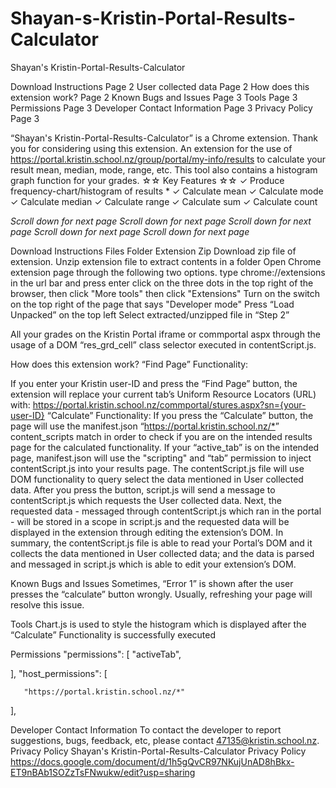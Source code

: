 # Shayan-s-Kristin-Portal-Results-Calculator

Shayan's Kristin-Portal-Results-Calculator

Download Instructions	Page 2
User collected data	Page 2
How does this extension work?	Page 2
Known Bugs and Issues	Page 3
Tools	Page 3
Permissions	Page 3
Developer Contact Information	Page 3
Privacy Policy	Page 3


“Shayan's Kristin-Portal-Results-Calculator” is a Chrome extension. Thank you for considering using this extension.
An extension for the use of https://portal.kristin.school.nz/group/portal/my-info/results to calculate your result mean, median, mode, range, etc. This tool also contains a histogram graph function for your grades.
☆☆  Key Features ☆☆ 
✓  Produce frequency-chart/histogram of results *
✓ Calculate mean 
✓ Calculate mode
✓ Calculate median
✓ Calculate range
✓ Calculate sum 
✓ Calculate count

*Scroll down for next page*
*Scroll down for next page*
*Scroll down for next page*
*Scroll down for next page*
*Scroll down for next page*

Download Instructions
Files
Folder
Extension Zip
Download zip file of extension. 
Unzip extension file to extract contents in a folder
Open Chrome extension page through the following two options.
type chrome://extensions in the url bar and press enter
click on the three dots in the top right of the browser, then click "More tools" then click "Extensions"
Turn on the switch on the top right of the page that says "Developer mode"
Press “Load Unpacked” on the top left
Select extracted/unzipped file in “Step 2”

All your grades on the Kristin Portal iframe or commportal aspx through the usage of a DOM “res_grd_cell” class selector executed in contentScript.js.

How does this extension work?
“Find Page” Functionality:

If you enter your Kristin user-ID and press the “Find Page” button, the extension will replace your current tab’s Uniform Resource Locators (URL) with:
https://portal.kristin.school.nz/commportal/stures.aspx?sn={your-user-ID}
“Calculate” Functionality:
If you press the “Calculate” button, the page will use the manifest.json “<https://portal.kristin.school.nz/*>” content_scripts match in order to check if you are on the intended results page for the calculated functionality. If your “active_tab” is on the intended page, manifest.json will use the "scripting" and “tab” permission to inject contentScript.js into your results page. The contentScript.js file will use DOM functionality to query select the data mentioned in User collected data. After you press the button, script.js will send a message to contentScript.js which requests the User collected data. Next, the requested data - messaged through contentScript.js which ran in the portal - will be stored in a scope in script.js and the requested data will be displayed in the extension through editing the extension’s DOM. In summary, the contentScript.js file is able to read your Portal’s DOM and it collects the data mentioned in User collected data; and the data is parsed and messaged in script.js which is able to edit your extension’s DOM.

Known Bugs and Issues
Sometimes, “Error 1” is shown after the user presses the “calculate” button wrongly. Usually, refreshing your page will resolve this issue.

Tools
Chart.js is used to style the histogram which is displayed after the “Calculate” Functionality is successfully executed

Permissions
"permissions": [
       "activeTab",

],
"host_permissions": [

       "https://portal.kristin.school.nz/*"
],

Developer Contact Information
To contact the developer to report suggestions, bugs, feedback, etc, please contact 47135@kristin.school.nz.
Privacy Policy
Shayan's Kristin-Portal-Results-Calculator Privacy Policy https://docs.google.com/document/d/1h5gQvCR97NKujUnAD8hBkx-ET9nBAb1SOZzTsFNwukw/edit?usp=sharing
